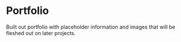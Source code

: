 # Portfolio
Built out portfolio with placeholder information and images that will be fleshed out on later projects.
